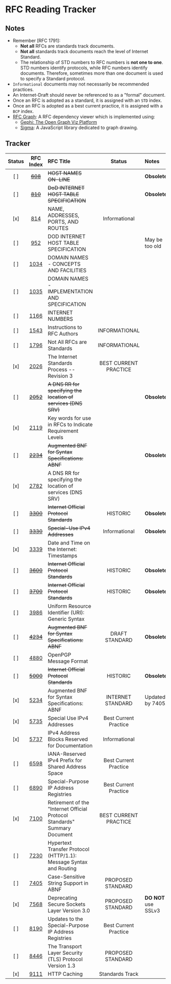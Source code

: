# RFC Reading Tracker

## Notes

- Remember [RFC 1791]:
  - **Not all** RFCs are standards track documents.
  - **Not all** standards track documents reach the level of Internet Standard.
  - The relationship of STD numbers to RFC numbers is **not one to one**. STD numbers identify protocols, while RFC numbers identify documents. Therefore, sometimes more than one document is used to specify a Standard protocol.
- `Informational` documents may not necessarily be recommended practices.
- An Internet-Draft should never be referenced to as a "formal" document.
- Once an RFC is adopted as a standard, it is assigned with an `STD` index.
- Once an RFC is adopted as a best current practice, it is assigned with a `BCP` index.
- [RFC Graph](http://altsoph.com/pp/rfc/): A RFC dependency viewer which is implemented using:
  - [Gephi: The Open Graph Viz Platform](https://gephi.org/)
  - [Sigma](http://sigmajs.org/): A JavaScript library dedicated to graph drawing.

## Tracker

| Status | RFC Index | RFC Title | Status | Notes |
|:------:|:---------:|:----------|:------:|:------|
| [ ] | ~~[608](https://tools.ietf.org/html/rfc608)~~ | ~~HOST NAMES ON-LINE~~ || **Obsolete** |
| [ ] | ~~[810](https://tools.ietf.org/html/rfc810)~~ | ~~DoD INTERNET HOST TABLE SPECIFICATION~~ || **Obsolete** |
| [x] | [814](https://tools.ietf.org/html/rfc814) | NAME, ADDRESSES, PORTS, AND ROUTES | Informational ||
| [ ] | [952](https://tools.ietf.org/html/rfc952) | DOD INTERNET HOST TABLE SPECIFICATION || May be too old |
| [ ] | [1034](https://tools.ietf.org/html/rfc1034) | DOMAIN NAMES - CONCEPTS AND FACILITIES |||
| [ ] | [1035](https://tools.ietf.org/html/rfc1035) | DOMAIN NAMES - IMPLEMENTATION AND SPECIFICATION |||
| [ ] | [1166](https://tools.ietf.org/html/rfc1166) | INTERNET NUMBERS |||
| [ ] | [1543](https://tools.ietf.org/html/rfc1543) | Instructions to RFC Authors | INFORMATIONAL || 
| [ ] | [1796](https://tools.ietf.org/html/rfc1796) | Not All RFCs are Standards | INFORMATIONAL ||
| [x] | [2026](https://tools.ietf.org/html/rfc2026) | The Internet Standards Process -- Revision 3 | BEST CURRENT PRACTICE ||
| [ ] | ~~[2052](https://tools.ietf.org/html/rfc2052)~~ | ~~A DNS RR for specifying the location of services (DNS SRV)~~ || **Obsolete** |
| [x] | [2119](https://tools.ietf.org/html/rfc2119) | Key words for use in RFCs to Indicate Requirement Levels |||
| [ ] | ~~[2234](https://tools.ietf.org/html/rfc2234)~~ | ~~Augmented BNF for Syntax Specifications: ABNF~~ || **Obsolete** |
| [x] | [2782](https://tools.ietf.org/html/rfc2782) | A DNS RR for specifying the location of services (DNS SRV) |||
| [ ] | ~~[3300](https://tools.ietf.org/html/rfc3300)~~ | ~~Internet Official Protocol Standards~~ | HISTORIC | **Obsolete** |
| [ ] | ~~[3330](https://datatracker.ietf.org/doc/html/rfc3330)~~ | ~~Special-Use IPv4 Addresses~~ | Informational | **Obsolete** |
| [x] | [3339](https://tools.ietf.org/html/rfc3339) | Date and Time on the Internet: Timestamps |||
| [ ] | ~~[3600](https://tools.ietf.org/html/rfc3600)~~ | ~~Internet Official Protocol Standards~~ | HISTORIC | **Obsolete** |
| [ ] | ~~[3700](https://tools.ietf.org/html/rfc3700)~~ | ~~Internet Official Protocol Standards~~ | HISTORIC | **Obsolete** |
| [ ] | [3986](https://tools.ietf.org/html/rfc3986) | Uniform Resource Identifier (URI): Generic Syntax |||
| [ ] | ~~[4234](https://tools.ietf.org/html/rfc4234)~~ | ~~Augmented BNF for Syntax Specifications: ABNF~~ | DRAFT STANDARD | **Obsolete** |
| [ ] | [4880](https://tools.ietf.org/html/rfc4880) | OpenPGP Message Format |||
| [ ] | ~~[5000](https://tools.ietf.org/html/rfc5000)~~ | ~~Internet Official Protocol Standards~~ | HISTORIC | **Obsolete** |
| [x] | [5234](https://tools.ietf.org/html/rfc5234) | Augmented BNF for Syntax Specifications: ABNF | INTERNET STANDARD | Updated by 7405. |
| [x] | [5735](https://tools.ietf.org/html/rfc5735) | Special Use IPv4 Addresses | Best Current Practice ||
| [x] | [5737](https://datatracker.ietf.org/doc/html/rfc5737) | IPv4 Address Blocks Reserved for Documentation | Informational ||
| [ ] | [6598](https://datatracker.ietf.org/doc/html/rfc6598) | IANA-Reserved IPv4 Prefix for Shared Address Space | Best Current Practice ||
| [ ] | [6890](https://datatracker.ietf.org/doc/html/rfc6890) | Special-Purpose IP Address Registries | Best Current Practice ||
| [x] | [7100](https://tools.ietf.org/html/rfc7100) | Retirement of the "Internet Official Protocol Standards" Summary Document| BEST CURRENT PRACTICE ||
| [ ] | [7230](https://tools.ietf.org/html/rfc7230) | Hypertext Transfer Protocol (HTTP/1.1): Message Syntax and Routing |||
| [ ] | [7405](https://tools.ietf.org/html/rfc7405) | Case-Sensitive String Support in ABNF | PROPOSED STANDARD ||
| [x] | [7568](https://tools.ietf.org/html/rfc7568) | Deprecating Secure Sockets Layer Version 3.0 | PROPOSED STANDARD | **DO NOT** use SSLv3 |
| [ ] | [8190](https://datatracker.ietf.org/doc/html/rfc8190) | Updates to the Special-Purpose IP Address Registries | Best Current Practice ||
| [ ] | [8446](https://tools.ietf.org/html/rfc8446) | The Transport Layer Security (TLS) Protocol Version 1.3 | PROPOSED STANDARD ||
| [x] | [9111](https://www.rfc-editor.org/rfc/rfc9111) | HTTP Caching | Standards Track ||
